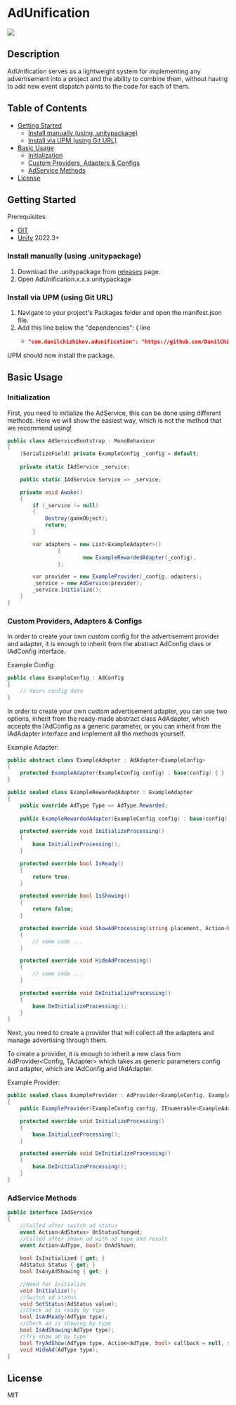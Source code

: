# AdUnification
![](https://img.shields.io/badge/unity-2022.3+-000.svg)

## Description
AdUnification serves as a lightweight system for implementing any advertisement into a project and the ability to combine them,
without having to add new event dispatch points to the code for each of them.

## Table of Contents
- [Getting Started](#Getting-Started)
    - [Install manually (using .unitypackage)](#Install-manually-(using-.unitypackage))
    - [Install via UPM (using Git URL)](#Install-via-UPM-(using-Git-URL))
- [Basic Usage](#Basic-Usage)
    - [Initialization](#Initialization)
    - [Custom Providers, Adapters & Configs](#Custom-Providers,-Adapters-&-Configs)
    - [AdService Methods](#AdService-Methods)
- [License](#License)

## Getting Started
Prerequisites:
- [GIT](https://git-scm.com/downloads)
- [Unity](https://unity.com/releases/editor/archive) 2022.3+

### Install manually (using .unitypackage)
1. Download the .unitypackage from [releases](https://github.com/DanilChizhikov/AdUnification/releases/) page.
2. Open AdUnification.x.x.x.unitypackage

### Install via UPM (using Git URL)
1. Navigate to your project's Packages folder and open the manifest.json file.
2. Add this line below the "dependencies": { line
    - ```json title="Packages/manifest.json"
      "com.danilchizhikov.adunification": "https://github.com/DanilChizhikov/AdUnification.git?path=Assets/AdUnification#0.0.1",
      ```
UPM should now install the package.

## Basic Usage

### Initialization
First, you need to initialize the AdService, this can be done using different methods.
Here we will show the easiest way, which is not the method that we recommend using!
```csharp
public class AdServiceBootstrap : MonoBehaviour
{
    [SerializeField] private ExampleConfig _config = default;
    
    private static IAdService _service;

    public static IAdService Service => _service;

    private void Awake()
    {
        if (_service != null)
        {
            Destroy(gameObject);
            return;
        }

        var adapters = new List<ExampleAdapter>()
                {
                        new ExampleRewardedAdapter(_config),
                };

        var provider = new ExampleProvider(_config, adapters);
        _service = new AdService(provider);
        _service.Initialize();
    }
}
```

### Custom Providers, Adapters & Configs
In order to create your own custom config for the advertisement provider and adapter,
it is enough to inherit from the abstract AdConfig class or IAdConfig interface.

Example Config:
```csharp
public class ExampleConfig : AdConfig
{
    // Yours config data
}
```

In order to create your own custom advertisement adapter, you can use two options,
inherit from the ready-made abstract class AdAdapter<TConfig>, which accepts the IAdConfig as a generic parameter,
or you can inherit from the IAdAdapter interface and implement all the methods yourself.

Example Adapter:
```csharp
public abstract class ExampleAdapter : AdAdapter<ExampleConfig>
{
    protected ExampleAdapter(ExampleConfig config) : base(config) { }
}

public sealed class ExampleRewardedAdapter : ExampleAdapter
{
    public override AdType Type => AdType.Rewarded;
    
    public ExampleRewardedAdapter(ExampleConfig config) : base(config) { }

    protected override void InitializeProcessing()
    {
        base.InitializeProcessing();
    }

    protected override bool IsReady()
    {
        return true;
    }

    protected override bool IsShowing()
    {
        return false;
    }

    protected override void ShowAdProcessing(string placement, Action<bool> callback)
    {
        // some code ...
    }

    protected override void HideAdProcessing()
    {
        // some code ...
    }

    protected override void DeInitializeProcessing()
    {
        base.DeInitializeProcessing();
    }
}
```

Next, you need to create a provider that will collect all the adapters and manage advertising through them.

To create a provider, it is enough to inherit a new class from AdProvider<Config, TAdapter> which takes as generic parameters config and adapter, which are IAdConfig and IAdAdapter.

Example Provider:
```csharp
public sealed class ExampleProvider : AdProvider<ExampleConfig, ExampleAdapter>
{
    public ExampleProvider(ExampleConfig config, IEnumerable<ExampleAdapter> adapters) : base(config, adapters) { }

    protected override void InitializeProcessing()
    {
        base.InitializeProcessing();
    }

    protected override void DeInitializeProcessing()
    {
        base.DeInitializeProcessing();
    }
}
```

### AdService Methods

```csharp
public interface IAdService
{
    //Called after switch ad status
    event Action<AdStatus> OnStatusChanged;
    //Called after shown ad with ad type and result
    event Action<AdType, bool> OnAdShown;
    
    bool IsInitialized { get; }
    AdStatus Status { get; }
    bool IsAnyAdShowing { get; }

    //Need for initialize
    void Initialize();
    //Switch ad status
    void SetStatus(AdStatus value);
    //Check ad is ready by type
    bool IsAdReady(AdType type);
    //Check ad is showing by type
    bool IsAdShowing(AdType type);
    //Try show ad by type
    bool TryAdShow(AdType type, Action<AdType, bool> callback = null, string placement = null);
    void HideAd(AdType type);
}
```

## License

MIT